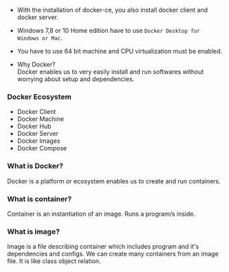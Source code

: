 - With the installation of docker-ce, you also install docker client and docker server.

- Windows 7,8 or 10 Home edition have to use  `Docker Desktop for Windows or Mac`.

- You have to use 64 bit machine and CPU virtualization must be enabled.

- Why Docker?  
Docker enables us to very easily install and run softwares without worrying about setup and dependencies.  

### Docker Ecosystem
+ Docker Client
+ Docker Machine  
+ Docker Hub  
+ Docker Server
+ Docker Images
+ Docker Compose

### What is Docker?  
Docker is a platform or ecosystem enables us to create and run containers.  

### What is container?
Container is an instantiation of an image. Runs a program/s inside.

### What is image?
Image is a file describing container which includes program and it's dependencies and configs. We can create many containers from an image file. It is like class object relation.  






